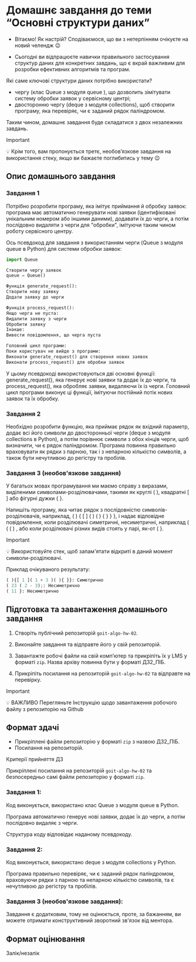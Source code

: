 # Домашнє завдання до теми “Основні структури даних”

- Вітаємо! Як настрiй? Сподiваємося, що ви з нетерпiнням очікуєте на новий челендж 😉

- Сьогодні ви відпрацюєте навички правильного застосування структур даних для конкретних завдань, що є вкрай важливим для розробки ефективних алгоритмів та програм.

Які саме ключові структури даних потрібно використати?

- чергу (клас Queue з модуля queue ), що дозволить зімітувати систему обробки заявок у сервісному центрі;
- двосторонню чергу (deque з модуля collections), щоб створити програму, яка перевіряє, чи є заданий рядок паліндромом.

Таким чином, домашнє завдання буде складатися з двох незалежних завдань.

> [!IMPORTANT]
>
> 💡 Крім того, вам пропонується третє, необов’язкове завдання на використання стеку, якщо ви бажаєте поглибитись у тему 😉

## Опис домашнього завдання

### Завдання 1

Потрібно розробити програму, яка імітує приймання й обробку заявок: програма має автоматично генерувати нові заявки (ідентифіковані унікальним номером або іншими даними), додавати їх до черги, а потім послідовно видаляти з черги для "обробки", імітуючи таким чином роботу сервісного центру.

Ось псевдокод для завдання з використанням черги (Queue з модуля queue в Python) для системи обробки заявок:

```Python
import Queue

Створити чергу заявок
queue = Queue()

Функція generate_request():
Створити нову заявку
Додати заявку до черги

Функція process_request():
Якщо черга не пуста:
Видалити заявку з черги
Обробити заявку
Інакше:
Вивести повідомлення, що черга пуста

Головний цикл програми:
Поки користувач не вийде з програми:
Виконати generate_request() для створення нових заявок
Виконати process_request() для обробки заявок
```

У цьому псевдокоді використовуються дві основні функції: generate_request(), яка генерує нові заявки та додає їх до черги, та process_request(), яка обробляє заявки, видаляючи їх із черги. Головний цикл програми виконує ці функції, імітуючи постійний потік нових заявок та їх обробку.

### Завдання 2

Необхідно розробити функцію, яка приймає рядок як вхідний параметр, додає всі його символи до двосторонньої черги (deque з модуля collections в Python), а потім порівнює символи з обох кінців черги, щоб визначити, чи є рядок паліндромом. Програма повинна правильно враховувати як рядки з парною, так і з непарною кількістю символів, а також бути нечутливою до регістру та пробілів.

### Завдання 3 (необов'язкове завдання)

У багатьох мовах програмування ми маємо справу з виразами, виділеними символами-розділювачами, такими як круглі ( ), квадратні [ ] або фігурні дужки { }.

Напишіть програму, яка читає рядок з послідовністю символів-розділювачів, наприклад, ( ) { [ ] ( ) ( ) { } } }, і надає відповідне повідомлення, коли розділювачі симетричні, несиметричні, наприклад ( ( ( ) , або коли розділювачі різних видів стоять у парі, як-от ( }.

> [!IMPORTANT]
>
> 💡 Використовуйте стек, щоб запам'ятати відкриті в даний момент символи-розділювачі.

Приклад очікуваного результату:

```Python
( ){[ 1 ]( 1 + 3 )( ){ }}: Симетрично
( 23 ( 2 - 3);: Несиметрично
( 11 }: Несиметрично
```

## Підготовка та завантаження домашнього завдання

1. Створіть публічний репозиторій `goit-algo-hw-02`.

2. Виконайте завдання та відправте його у свій репозиторій.

3. Завантажте робочі файли на свій комп’ютер та прикріпіть їх у LMS у форматі `zip`. Назва архіву повинна бути у форматі ДЗ2_ПІБ.

4. Прикріпіть посилання на репозиторій `goit-algo-hw-02` та відправте на перевірку.

> [!IMPORTANT]
>
> 💡 ВАЖЛИВО Перегляньте Інструкцію щодо завантаження робочого файлу з репозиторію на Github

## Формат здачі

- Прикріплені файли репозиторію у форматі `zip` з назвою ДЗ2_ПІБ.
- Посилання на репозиторій.

Критерії прийняття ДЗ

Прикріплені посилання на репозиторій `goit-algo-hw-02` та безпосередньо самі файли репозиторію у форматі `zip`.

### Завдання 1:

Код виконується, використано клас Queue з модуля queue в Python.

Програма автоматично генерує нові заявки, додає їх до черги, а потім послідовно видаляє з черги.

Структура коду відповідає наданому псевдокоду.

### Завдання 2:

Код виконується, використано deque з модуля collections у Python.

Програма правильно перевіряє, чи є заданий рядок паліндромом, враховуючи рядки з парною та непарною кількістю символів, та є нечутливою до регістру та пробілів.

### Завдання 3 (необов'язкове завдання):

Завдання є додатковим, тому не оцінюється, проте, за бажанням, ви можете отримати конструктивний зворотний зв'язок від ментора.

## Формат оцінювання

Залік/незалік
